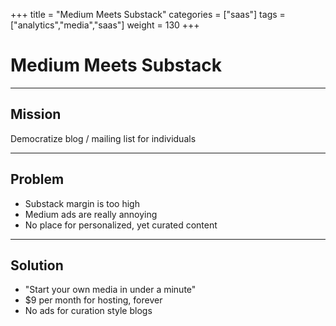 +++
title = "Medium Meets Substack"
categories = ["saas"]
tags = ["analytics","media","saas"]
weight = 130
+++

# Medium Meets Substack

---

## Mission

Democratize blog / mailing list for individuals

---

## Problem

- Substack margin is too high
- Medium ads are really annoying
- No place for personalized, yet curated content

---

## Solution

- "Start your own media in under a minute"
- $9 per month for hosting, forever
- No ads for curation style blogs
